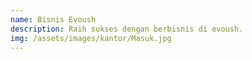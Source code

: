 ```yaml
---
name: Bisnis Evoush
description: Raih sukses dengan berbisnis di evoush.
img: /assets/images/kantor/Masuk.jpg
---
```

